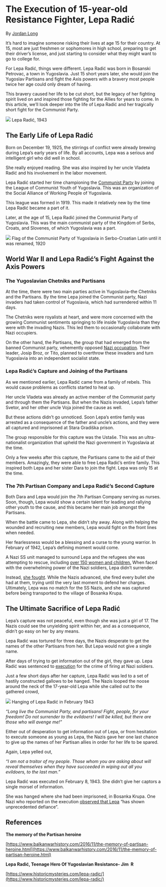 # The Execution of 15-year-old Resistance Fighter, Lepa Radić

By [Jordan Long](https://www.historydefined.net/author/jordanlong/ "View all posts by Jordan Long")

It’s hard to imagine someone risking their lives at age 15 for their country. At 15, most are just freshmen or sophomores in high school, preparing to get their driver’s license, and just starting to consider what they might want to go to college for. 

For Lepa Radić, things were different. Lepa Radić was born in Bosanski Petrovac, a town in Yugoslavia. Just 15 short years later, she would join the Yugoslav Partisans and fight the Axis powers with a bravery most people twice her age could only dream of having. 

This bravery caused her life to be cut short, but the legacy of her fighting spirit lived on and inspired those fighting for the Allies for years to come. In this article, we’ll look deeper into the life of Lepa Radić and her tragically short fight for the Communist Party. 

![](https://www.historydefined.net/wp-content/uploads/2024/02/Lepa_Radic_crop.jpg)
Lepa Radić, 1943

## The Early Life of Lepa Radić

Born on December 19, 1925, the stirrings of conflict were already brewing during Lepa’s early years of life. By all accounts, Lepa was a serious and intelligent girl who did well in school. 

She really enjoyed reading. She was also inspired by her uncle Vladeta Radić and his involvement in the labor movement. 

Lepa Radić started her time championing the [Communist Party](https://www.historydefined.net/iconic-propaganda-posters-throughout-history/) by joining the League of Communist Youth of Yugoslavia. This was an organization of the Social Alliance of Working People of Yugoslavia. 

This league was formed in 1919. This made it relatively new by the time Lepa Radić became a part of it. 

Later, at the age of 15, Lepa Radić joined the Communist Party of Yugoslavia. This was the main communist party of the Kingdom of Serbs, Croats, and Slovenes, of which Yugoslavia was a part.

![](https://www.historydefined.net/wp-content/uploads/2024/02/Communist_Party_of_Yugoslavia_Flag_1920–1952.svg_-1024x512.png)
Flag of the Communist Party of Yugoslavia in Serbo-Croatian Latin until it was renamed, 1920

## World War II and Lepa Radić’s Fight Against the Axis Powers 

### The Yugoslavian Chetniks and Partisans 

At the time, there were two main parties active in Yugoslavia–the Chetniks and the Partisans. By the time Lepa joined the Communist party, Nazi invaders had taken control of Yugoslavia, which had surrendered within 11 days. 

The Chetniks were royalists at heart, and were more concerned with the growing Communist sentiments springing to life inside Yugoslavia than they were with the invading Nazis. This led them to occasionally collaborate with Nazi occupiers. 

On the other hand, the Partisans, the group that had emerged from the banned Communist party, vehemently opposed [Nazi occupation](https://www.historydefined.net/us-companies-that-worked-with-nazi-germany/). Their leader, Josip Broz, or Tito, planned to overthrow these invaders and turn Yugoslavia into an independent socialist state. 

### Lepa Radić’s Capture and Joining of the Partisans 

As we mentioned earlier, Lepa Radić came from a family of rebels. This would cause problems as conflicts started to heat up. 

Her uncle Vladeta was already an active member of the Communist party and through them the Partisans. But when the Nazis invaded, Lepa’s father Svetor, and her other uncle Voja joined the cause as well. 

But these actions didn’t go unnoticed. Soon Lepa’s entire family was arrested as a consequence of the father and uncle’s actions, and they were all captured and imprisoned at Stara Gradiška prison. 

The group responsible for this capture was the Ustaše. This was an ultra-nationalist organization that upheld the Nazi government in Yugoslavia at the time. 

Only a few weeks after this capture, the Partisans came to the aid of their members. Amazingly, they were able to free Lepa Radić’s entire family. This inspired both Lepa and her sister Dara to join the fight. Lepa was only 15 at the time. 

### The 7th Partisan Company and Lepa Radić’s Second Capture 

Both Dara and Lepa would join the 7th Partisan Company serving as nurses. Soon, though, Lepa would show a certain talent for leading and rallying other youth to the cause, and this became her main job amongst the Partisans. 

When the battle came to Lepa, she didn’t shy away. Along with helping the wounded and recruiting new members, Lepa would fight on the front lines when needed. 

Her fearlessness would be a blessing and a curse to the young warrior. In February of 1942, Lepa’s defining moment would come. 

A Nazi SS unit managed to surround Lepa and the refugees she was attempting to rescue, including [over 150 women and children.](https://www.historicmysteries.com/lepa-radic/) When faced with the overwhelming power of the Nazi soldiers, Lepa didn’t surrender. 

Instead, [she fought](https://www.historydefined.net/cheng-benhua/). While the Nazis advanced, she fired every bullet she had at them, trying until the very last moment to defend her charges. Ultimately, Lepa was no match for the SS Nazis, and she was captured before being transported to the village of Bosanka Krupa. 

## The Ultimate Sacrifice of Lepa Radić

Lepa’s capture was not peaceful, even though she was just a girl of 17. The Nazis could see the unyielding spirit within her, and as a consequence, didn’t go easy on her by any means. 

Lepa Radić was tortured for three days, the Nazis desperate to get the names of the other Partisans from her. But Lepa would not give a single name.

After days of trying to get information out of the girl, they gave up. Lepa Radić was sentenced to [execution](https://www.historydefined.net/vasily-blokhin/) for the crime of firing at Nazi soldiers. 

Just a few short days after her capture, Lepa Radić was led to a set of hastily constructed gallows to be hanged. The Nazis looped the noose around the neck of the 17-year-old Lepa while she called out to the gathered crowd, 

![](https://www.historydefined.net/wp-content/uploads/2024/02/Vesanje_Lepe_Radic_u_Bos._Krupi_februara_1943-803x1024.jpg)
Hanging of Lepa Radić in February 1943

_“Long live the Communist Party, and partisans! Fight, people, for your freedom! Do not surrender to the evildoers! I will be killed, but there are those who will avenge me!”_ 

Either out of desperation to get information out of Lepa, or from hesitation to execute someone as young as Lepa, the Nazis gave her one last chance to give up the names of her Partisan allies in order for her life to be spared. 

Again, Lepa yelled out, 

_“I am not a traitor of my people. Those whom you are asking about will reveal themselves when they have succeeded in wiping out all you evildoers, to the last man.”_ 

Lepa Radić was executed on February 8, 1943. She didn’t give her captors a single morsel of information. 

She was hanged where she had been imprisoned, in Bosanka Krupa. One Nazi who reported on the execution [observed that Lepa](https://www.balkanwarhistory.com/2016/11/the-memory-of-partisan-heroine.html) “has shown unprecedented defiance”. 

## References 

**The memory of the Partisan heroine**

[https://www.balkanwarhistory.com/2016/11/the-memory-of-partisan-heroine.html](https://www.balkanwarhistory.com/2016/11/the-memory-of-partisan-heroine.html)

**Lepa Radić, Teenage Hero Of Yugoslavian Resistance- Jim  R**

[https://www.historicmysteries.com/lepa-radic/](https://www.historicmysteries.com/lepa-radic/)